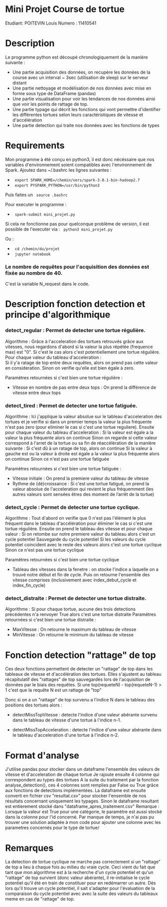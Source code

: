 # Mini Projet Course de tortue

Etudiant: POITEVIN Louis
Numero : 11410541

# Description

Le programme python est découpé chronologiquement de la manière suivante : 
* Une partie acquisition des données, on recupère les données de la course avec un interval ~ 3sec (utilisation de sleep) sur le serveur distant
* Une partie nettoyage et modélisation de nos données avec mise en forme sous type de DataFrame (pandas)
* Une partie visualisation pour voir les tendances de nos données ainsi que voir les points de rattage de top.
* Une partie typage qui décrit les fonctions qui vont permettre d'identifier les différentes tortues selon leurs caractéristiques de vitesse et d'accélération
* Une partie detection qui traite nos données avec les fonctions de types


# Requirements

Mon programme à été conçu en python3, il est donc nécéssaire que nos variables d'environnement soient compatibles avec l'environnement de Spark. Ajoutez dans ~/.bashrc les lignes suivantes :

* <code> export SPARK_HOME=/chemin/vers/spark-3.0.1-bin-hadoop2.7 </code>
* <code> export PYSPARK_PYTHON=/usr/bin/python3 </code>

Puis faites un <code> source .bashrc </code>

Pour executer le programme : 
* <code> spark-submit mini_projet.py </code>

Si cela ne fonctionne pas pour quelconque problème de version, il est possible de l'executer via :
<code> python3 mini_projet.py </code> 

Ou  :
* <code> cd /chemin/du/projet </code>
* <code> jupyter notebook </code>

### Le nombre de requêtes pour l'acquisition des données est fixée au nombre de 40.
C'est la variable N_request dans le code.

# Description fonction detection et principe d'algorithmique 

### detect_regular : Permet de detecter une tortue régulière.
Algorithme : Grâce à l'acceleration des tortues retrouvés grâce aux vitesses, nous regardons d'abord si la valeur la plus répétée (frequence max) est "0". 
Si c'est le cas alors c'est potentiellement une tortue régulière. 
Pour chaque valeur du tableau d'acceleration :  
    Si il y'a ratage de top entre deux requêtes, alors on prend pas cette valeur en consideration.
    Sinon on verifie qu'elle est bien égale à zero.

Paramètres retournées si c'est bien une tortue régulière : 
* Vitesse en nombre de pas entre deux tops : On prend la différence de vitesse entre deux tops


### detect_tired : Permet de detecter une tortue fatiguée.
Algorithme : Ici j'applique la valeur absolue sur le tableau d'acceleration des tortues et je verifie si dans un premier temps la valeur la plus fréquente n'est pas zero (pour eliminer le cas si c'est une tortue reguliere). 
Ensuite pour chaque valeur du tableau d'acceleration : 
    Si la valeur est égale a la valeur la plus fréquente alors on continue
    Sinon on regarde si cette valeur correspond à l'arret de la tortue ou sa fin de réaccélération de la manière suivante :
        Si c'est dû à un ratage de top, alors on continue
        Si la valeur à gauche est ou la valeur à droite est égale a la valeur la plus fréquente alors on continue
        Sinon ce n'est pas une tortue fatiguée

Paramètres retournées si c'est bien une tortue fatiguée :
* Vitesse initiale : On prend la premiere valeur du tableau de vitesse
* Rythme de (dé)croissance : Si c'est une tortue fatigué, on prend la valeur absolue de l'acceleration qui revient le plus fréquemment (les autres valeurs sont sensées êtres des moment de l’arrêt de la tortue)


    

### detect_cycle : Permet de detecter une tortue cyclique.
Algorithme : Tout d'abord on verifie que 0 n'est pas l'élément le plus fréquent dans le tableau d'accélération pour éliminer le cas si c'est une tortue régulière.
Ensuite on prend le tableau des vitesse et pour chaque valeur : 
Si on retombe sur notre premiere valeur du tableau alors c'est un cycle potentiel 
    Sauvegarde du cycle potentiel 
    Si les valeurs du cycle potentiel coincident avec le reste des valeurs alors c'est une tortue cyclique
    Sinon ce n'est pas une tortue cyclique


Paramètres retournées si c'est bien une tortue cyclique 
* Tableau des vitesses dans la fenetre : on stocke l'indice a laquelle on a trouvé notre début et fin de cycle. Puis on retourne l'ensemble des vitesse comprises (inclusivement avec index_debut_cycle et index_fin_cycle)

### detect_distraite : Permet de detecter une tortue distraite.
Algorithme : Si pour chaque tortue, aucune des trois detections précédentes n'a renvoyer True alors c'est une tortue distraite
Paramètres retournées si c'est bien une tortue distraite :
* MaxVitesse : On retourne le maximum du tableau de vitesse
* MinVitesse : On retourne le minimum du tableau de vitesse



# Fonction detection "rattage" de top 

Ces deux fonctions permettent de detecter un "rattage" de top dans les tableaux de vitesse et d'accélération des tortues. Elles s'ajustent au tableau récapitulatif des "rattages" de top sauvegardés lors de l'acquisition de données par le biais des requêtes.
Si une top(requeteN) - top(requeteN-1) > 1 c'est que la requête N est un rattage de "top"

Donc si on a un "rattage" de top survenu a l'indice N dans le tableau des positions des tortues alors :

* detectMissTopVitesse : detecte l'indice d'une valeur abérante survenu dans le tableau de vitesse d'une tortue à l'indice n-1. 

* detectMissTopAcceleration : detecte l'indice d'une valeur abérante dans le tableau d'acceleration d'une tortue à l'indice n-2.

# Format d'analyse 

J'utilise pandas pour stocker dans un dataframe l'ensemble des valeurs de vitesse et d'acceleration de chaque tortue
Je rajoute ensuite 4 colonne qui correspondent au types des tortues
A la suite du traitement par la fonction analyse_detection(), ces 4 colonnes sont remplies par False ou True grâce aux fonctions de detections implémentées.
La dataframe est ensuite converti en fichier csv "resultat.csv" pour stocker l'ensemble de nos résultats concernant uniquement les typages. Sinon le dataframe resultant est entierement stocké dans "dataframe_apres_traitement.csv"
Remarque : Lorsque la valeur est True pour une catégorie, le paramètre est aussi stocké dans la colonne pour l'id concerné. Par manque de temps, je n'ai pas pu trouver une solution adaptée à mon code pour ajouter une colonne avec les parametres concernés pour le type de tortue/

# Remarques

La detection de tortue cyclique ne marche pas correctement si un "rattage" de top a lieu à chaque fois au milieu du vraie cycle. 
Ceci vient du fait que tant que mon algorithme est à la recherche d'un cycle potentiel et qu'un "rattage" de top survient (donc valeur abérante), il re-initialise le cycle potentiel qu'il été en train de constituer pour en redémarrer un autre.
Dès lors qu'il trouve un cycle potentiel, il sait s'adapter pour l'évaluation de la comparaison du cycle potentiel avec avec la suite des valeurs du tableaux meme en cas de "rattage" de top. 

